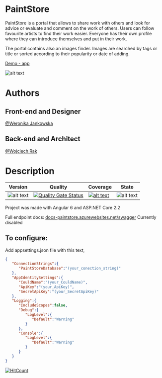 # PaintStore

PaintStore is a portal that allows to share work with others and look for advice or evaluate and comment on the work of others. Users can follow favourite artists to find their work easier. Everyone has their own profile where they can introduce themselves and put in their work. 

The portal contains also an images finder. Images are searched by tags or title or sorted according to their popularity or date of adding.

[Demo - app]( http://paint-store.azurewebsites.net/homepage)

![alt text](https://raw.githubusercontent.com/wjankowska/screenshots/master/paintstore1.PNG)

Authors
=====

Front-end and Designer
-

[@Weronika Jankowska]( https://github.com/wjankowska)

Back-end and Architect
-

[@Wojciech Rak]( https://github.com/wojtek-rak)

Description
=====

|Version|Quality|Coverage|State|
|---|---|---|---|
|![alt text](https://img.shields.io/badge/version-2.0.0-brightgreen.svg) |[![Quality Gate Status](https://sonarcloud.io/api/project_badges/measure?project=wojtek-rak_PaintStore_BackEnd&metric=alert_status)](https://sonarcloud.io/dashboard?id=wojtek-rak_PaintStore_BackEnd)|[![alt text](https://img.shields.io/badge/Coverage-63.6%25-red.svg)](https://sonarcloud.io/component_measures?id=wojtek-rak_PaintStore_BackEnd&metric=coverage)| ![alt text](https://img.shields.io/badge/state-in%20development-red.svg)|


Project was made with Angular 6 and ASP.NET Core 2.2

Full endpoint docs: [docs-paintstore.azurewebsites.net/swagger](https://docs-paintstore.azurewebsites.net/swagger)
Currently disabled


To configure:
-------
Add appsettings.json file with this text,
```json
{  
   "ConnectionStrings":{  
      "PaintStoreDatabase":"(your_conection_string)"
   },
   "AppIdentitySettings":{  
      "CouldName":"(your_CouldName)",
      "ApiKey":"(your_ApiKey)",
      "SecretApiKey":"(your_SecretApiKey)"
   },
   "Logging":{  
      "IncludeScopes":false,
      "Debug":{  
         "LogLevel":{  
            "Default":"Warning"
         }
      },
      "Console":{  
         "LogLevel":{  
            "Default":"Warning"
         }
      }
   }
}
```

[![HitCount](http://hits.dwyl.io/wojtek-rak/PaintStore.svg)](http://hits.dwyl.io/wojtek-rak/PaintStore)


